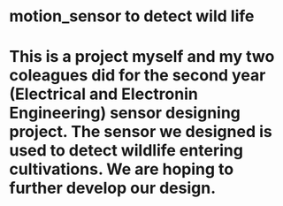 # motion_sensor to detect wild life
# This is a project myself and my two coleagues did for the second year (Electrical and Electronin Engineering) sensor designing project. The sensor we designed is used to detect wildlife entering cultivations. We are hoping to further develop our design.
